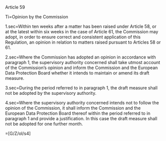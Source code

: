 Article 59

Ti=Opinion by the Commission

1.sec=Within ten weeks after a matter has been raised under Article 58, or at the latest within six weeks in the case of Article 61, the Commission may adopt, in order to  ensure correct and consistent application of this Regulation, an opinion in relation to matters raised pursuant to Articles 58 or 61.

2.sec=Where the Commission has adopted an opinion in accordance with paragraph 1, the supervisory authority concerned shall take utmost account of the Commission’s opinion and inform the Commission and the European Data Protection Board whether it intends to maintain or amend its draft measure.

3.sec=During the period referred to in paragraph 1, the draft measure shall not be adopted by the supervisory authority.

4.sec=Where the supervisory authority concerned intends not to follow the opinion of the Commission, it shall inform the Commission and the European Data Protection Board thereof within the period referred to in paragraph 1 and provide a justification. In this case the draft measure shall not be adopted for one further month.


=[G/Z/ol/s4]
